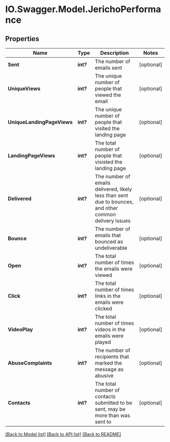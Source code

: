 # IO.Swagger.Model.JerichoPerformance
## Properties

Name | Type | Description | Notes
------------ | ------------- | ------------- | -------------
**Sent** | **int?** | The number of emails sent | [optional] 
**UniqueViews** | **int?** | The unique number of people that viewed the email | [optional] 
**UniqueLandingPageViews** | **int?** | The unique number of people that visited the landing page | [optional] 
**LandingPageViews** | **int?** | The total number of people that visisted the landing page | [optional] 
**Delivered** | **int?** | The number of emails delivered, likely less than sent due to bounces, and other common delivery issues | [optional] 
**Bounce** | **int?** | The number of emails that bounced as undeliverable | [optional] 
**Open** | **int?** | The total number of times the emails were viewed | [optional] 
**Click** | **int?** | The total number of times links in the emails were clicked | [optional] 
**VideoPlay** | **int?** | The total number of times videos in the emails were played | [optional] 
**AbuseComplaints** | **int?** | The number of recipients that marked the message as abusive | [optional] 
**Contacts** | **int?** | The total number of contacts submitted to be sent, may be more than was sent to | [optional] 

[[Back to Model list]](../README.md#documentation-for-models) [[Back to API list]](../README.md#documentation-for-api-endpoints) [[Back to README]](../README.md)


